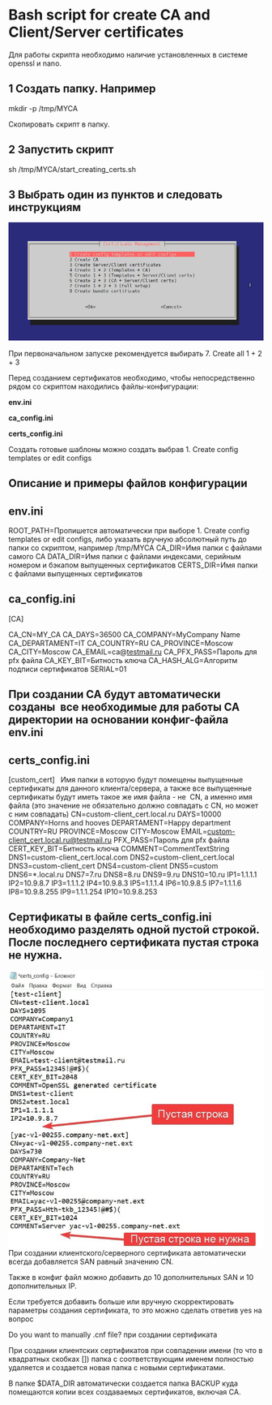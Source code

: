 # **Bash script for create CA and Client/Server certificates**

Для работы скрипта необходимо наличие установленных в системе openssl и nano.
## **1 Создать папку. Например**
mkdir -p /tmp/MYCA

Скопировать скрипт в папку.

## **2 Запустить скрипт**
sh /tmp/MYCA/start\_creating\_certs.sh

## **3 Выбрать один из пунктов и следовать инструкциям**
![](images/001.png)

При первоначальном запуске рекомендуется выбирать 7. Create all 1 + 2 + 3


Перед созданием сертификатов необходимо, чтобы непосредственно рядом со скриптом находились файлы-конфигурации:

**env.ini**

**ca\_config.ini**

**certs\_config.ini**

Создать готовые шаблоны можно создать выбрав 1. Create config templates or edit configs

## **Описание и примеры файлов конфигурации**

## **env.ini**
ROOT\_PATH=Пропишется автоматически при выборе 1. Create config templates or edit configs, либо указать вручную абсолютный путь до папки со скриптом, например /tmp/MYCA
CA\_DIR=Имя папки с файлами самого CA
DATA\_DIR=Имя папки с файлами индексами, серийным номером и бэкапом выпущенных сертификатов
CERTS\_DIR=Имя папки с файлами выпущенных сертификатов

## **ca\_config.ini**
[CA]

CA\_CN=MY\_CA
CA\_DAYS=36500
CA\_COMPANY=MyCompany Name
CA\_DEPARTAMENT=IT
CA\_COUNTRY=RU
CA\_PROVINCE=Moscow
CA\_CITY=Moscow
CA\_EMAIL=ca@[testmail.ru](http://testmail.ru)
CA\_PFX\_PASS=Пароль для pfx файла
CA\_KEY\_BIT=Битность ключа
CA\_HASH\_ALG=Алгоритм подписи сертификатов
SERIAL=01

## **При создании CA будут автоматически созданы  все необходимые для работы CA директории на основании конфиг-файла env.ini**

## **certs\_config.ini**
\[custom\_cert\]   Имя папки в которую будут помещены выпущенные сертификаты для данного клиента/сервера, а также все выпущенные сертификаты будут иметь такое же имя файла - не  CN, а именно имя файла (это значение не обязательно должно совпадать с CN, но может с ним совпадать)
CN=custom-client_cert.local.ru
DAYS=10000
COMPANY=Horns and hooves
DEPARTAMENT=Happy department
COUNTRY=RU
PROVINCE=Moscow
CITY=Moscow
EMAIL=custom-client_cert.local.ru@testmail.ru
PFX\_PASS=Пароль для pfx файла
CERT\_KEY\_BIT=Битность ключа
COMMENT=CommentTextString
DNS1=custom-client_cert.local.com
DNS2=custom-client\_cert.local
DNS3=custom-client\_cert
DNS4=custom-client
DNS5=custom
DNS6=\*.local.ru
DNS7=7.ru
DNS8=8.ru
DNS9=9.ru
DNS10=10.ru
IP1=1.1.1.1
IP2=10.9.8.7
IP3=1.1.1.2
IP4=10.9.8.3
IP5=1.1.1.4
IP6=10.9.8.5
IP7=1.1.1.6
IP8=10.9.8.255
IP9=1.1.1.254
IP10=10.9.8.253

## **Сертификаты в файле certs\_config.ini необходимо разделять одной пустой строкой. После последнего сертификата пустая строка не нужна.**
![](images/002.jpg)
При создании клиентского/серверного сертификата автоматически всегда добавляется SAN равный значению CN.

Также в конфиг файл можно добавить до 10 дополнительных SAN и 10 дополнительных IP.

Если требуется добавить больше или вручную скорректировать параметры создания сертификата, то это можно сделать ответив yes на вопрос

Do you want to manually .cnf file? при создании сертификата


При создании клиентских сертификатов при совпадении имени (то что в квадратных скобках []) папка с соответствующим именем полностью удаляется и создается новая папка с новыми сертификатами.

В папке $DATA\_DIR автоматически создается папка BACKUP куда помещаются копии всех создаваемых сертификатов, включая CA.
